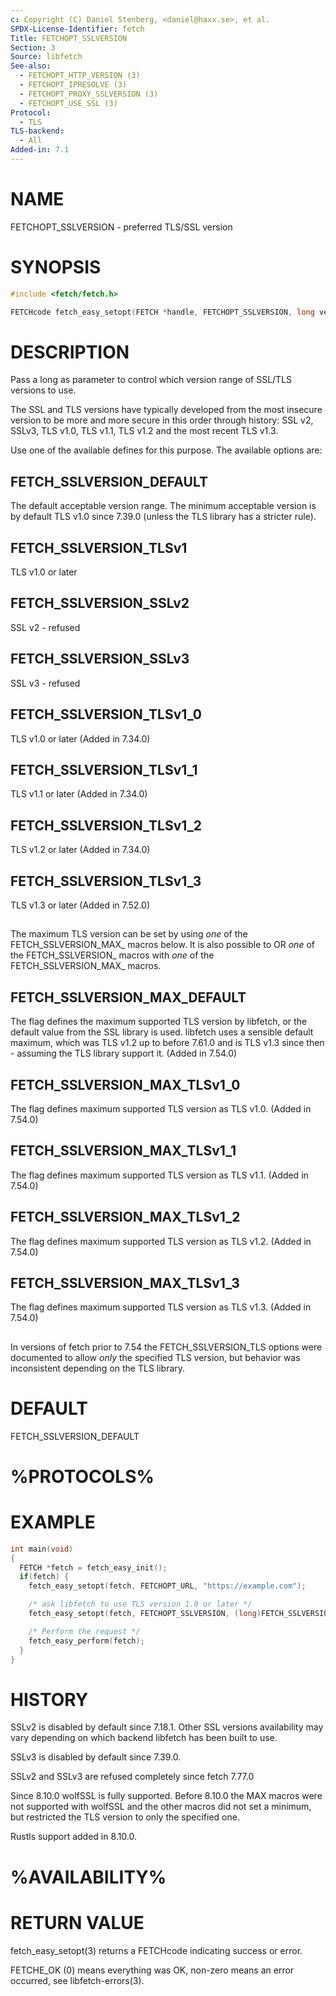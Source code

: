 ```yaml
---
c: Copyright (C) Daniel Stenberg, <daniel@haxx.se>, et al.
SPDX-License-Identifier: fetch
Title: FETCHOPT_SSLVERSION
Section: 3
Source: libfetch
See-also:
  - FETCHOPT_HTTP_VERSION (3)
  - FETCHOPT_IPRESOLVE (3)
  - FETCHOPT_PROXY_SSLVERSION (3)
  - FETCHOPT_USE_SSL (3)
Protocol:
  - TLS
TLS-backend:
  - All
Added-in: 7.1
---
```


# NAME

FETCHOPT_SSLVERSION - preferred TLS/SSL version

# SYNOPSIS

~~~c
#include <fetch/fetch.h>

FETCHcode fetch_easy_setopt(FETCH *handle, FETCHOPT_SSLVERSION, long version);
~~~

# DESCRIPTION

Pass a long as parameter to control which version range of SSL/TLS versions to
use.

The SSL and TLS versions have typically developed from the most insecure
version to be more and more secure in this order through history: SSL v2,
SSLv3, TLS v1.0, TLS v1.1, TLS v1.2 and the most recent TLS v1.3.

Use one of the available defines for this purpose. The available options are:

## FETCH_SSLVERSION_DEFAULT

The default acceptable version range. The minimum acceptable version is by
default TLS v1.0 since 7.39.0 (unless the TLS library has a stricter rule).

## FETCH_SSLVERSION_TLSv1

TLS v1.0 or later

## FETCH_SSLVERSION_SSLv2

SSL v2 - refused

## FETCH_SSLVERSION_SSLv3

SSL v3 - refused

## FETCH_SSLVERSION_TLSv1_0

TLS v1.0 or later (Added in 7.34.0)

## FETCH_SSLVERSION_TLSv1_1

TLS v1.1 or later (Added in 7.34.0)

## FETCH_SSLVERSION_TLSv1_2

TLS v1.2 or later (Added in 7.34.0)

## FETCH_SSLVERSION_TLSv1_3

TLS v1.3 or later (Added in 7.52.0)

##

The maximum TLS version can be set by using *one* of the
FETCH_SSLVERSION_MAX_ macros below. It is also possible to OR *one* of the
FETCH_SSLVERSION_ macros with *one* of the FETCH_SSLVERSION_MAX_ macros.

## FETCH_SSLVERSION_MAX_DEFAULT

The flag defines the maximum supported TLS version by libfetch, or the default
value from the SSL library is used. libfetch uses a sensible default maximum,
which was TLS v1.2 up to before 7.61.0 and is TLS v1.3 since then - assuming
the TLS library support it. (Added in 7.54.0)

## FETCH_SSLVERSION_MAX_TLSv1_0

The flag defines maximum supported TLS version as TLS v1.0.
(Added in 7.54.0)

## FETCH_SSLVERSION_MAX_TLSv1_1

The flag defines maximum supported TLS version as TLS v1.1.
(Added in 7.54.0)

## FETCH_SSLVERSION_MAX_TLSv1_2

The flag defines maximum supported TLS version as TLS v1.2.
(Added in 7.54.0)

## FETCH_SSLVERSION_MAX_TLSv1_3

The flag defines maximum supported TLS version as TLS v1.3.
(Added in 7.54.0)

##

In versions of fetch prior to 7.54 the FETCH_SSLVERSION_TLS options were
documented to allow *only* the specified TLS version, but behavior was
inconsistent depending on the TLS library.

# DEFAULT

FETCH_SSLVERSION_DEFAULT

# %PROTOCOLS%

# EXAMPLE

~~~c
int main(void)
{
  FETCH *fetch = fetch_easy_init();
  if(fetch) {
    fetch_easy_setopt(fetch, FETCHOPT_URL, "https://example.com");

    /* ask libfetch to use TLS version 1.0 or later */
    fetch_easy_setopt(fetch, FETCHOPT_SSLVERSION, (long)FETCH_SSLVERSION_TLSv1);

    /* Perform the request */
    fetch_easy_perform(fetch);
  }
}
~~~

# HISTORY

SSLv2 is disabled by default since 7.18.1. Other SSL versions availability may
vary depending on which backend libfetch has been built to use.

SSLv3 is disabled by default since 7.39.0.

SSLv2 and SSLv3 are refused completely since fetch 7.77.0

Since 8.10.0 wolfSSL is fully supported. Before 8.10.0 the MAX macros were not
supported with wolfSSL and the other macros did not set a minimum, but
restricted the TLS version to only the specified one.

Rustls support added in 8.10.0.

# %AVAILABILITY%

# RETURN VALUE

fetch_easy_setopt(3) returns a FETCHcode indicating success or error.

FETCHE_OK (0) means everything was OK, non-zero means an error occurred, see
libfetch-errors(3).
